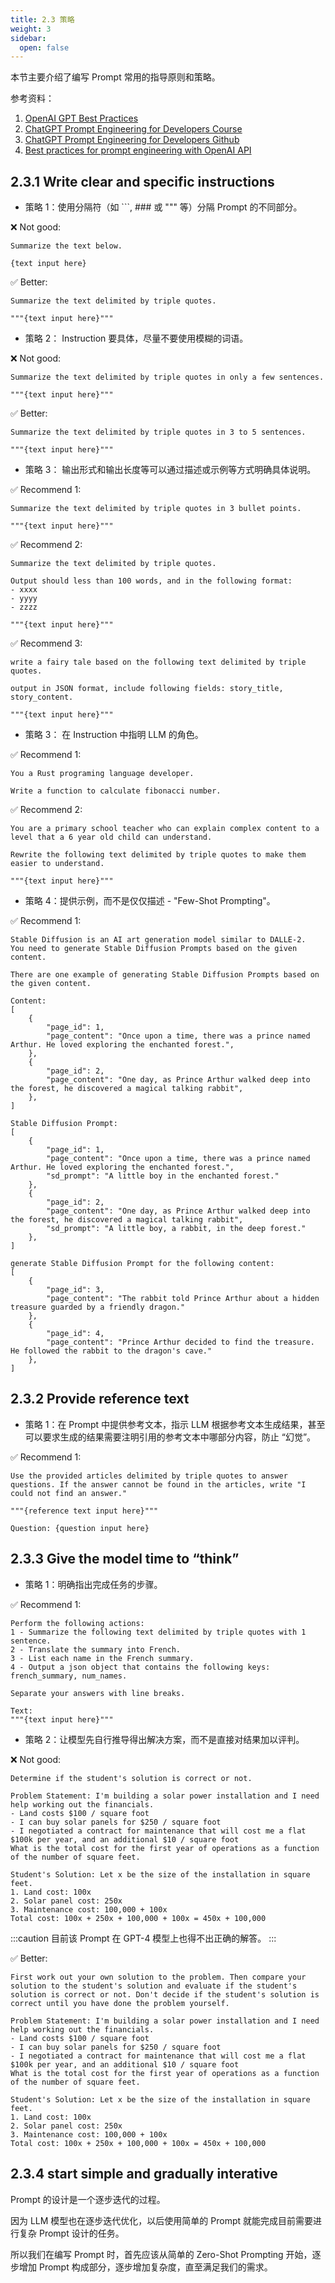 ```yaml
---
title: 2.3 策略
weight: 3
sidebar:
  open: false
---
```




本节主要介绍了编写 Prompt 常用的指导原则和策略。

参考资料：
1. [OpenAI GPT Best Practices](https://platform.openai.com/docs/guides/gpt-best-practices) 
2. [ChatGPT Prompt Engineering for Developers Course](https://www.deeplearning.ai/short-courses/chatgpt-prompt-engineering-for-developers/)
3. [ChatGPT Prompt Engineering for Developers Github](https://github.com/ralphcajipe/chatgpt-prompt-engineering/tree/main)
4. [Best practices for prompt engineering with OpenAI API](https://help.openai.com/en/articles/6654000-best-practices-for-prompt-engineering-with-openai-api)


## 2.3.1 Write clear and specific instructions

- 策略 1：使用分隔符（如 ```, ### 或 """ 等）分隔 Prompt 的不同部分。

❌ Not good:

```
Summarize the text below.

{text input here}
```

✅ Better:
```
Summarize the text delimited by triple quotes.

"""{text input here}"""
```


- 策略 2： Instruction 要具体，尽量不要使用模糊的词语。

❌ Not good:
```
Summarize the text delimited by triple quotes in only a few sentences.

"""{text input here}"""
```

✅ Better:
```
Summarize the text delimited by triple quotes in 3 to 5 sentences.

"""{text input here}"""
```

- 策略 3： 输出形式和输出长度等可以通过描述或示例等方式明确具体说明。

✅ Recommend 1:
```
Summarize the text delimited by triple quotes in 3 bullet points.

"""{text input here}"""
```

✅ Recommend 2:
```
Summarize the text delimited by triple quotes.

Output should less than 100 words, and in the following format:
- xxxx
- yyyy
- zzzz

"""{text input here}"""
```

✅ Recommend 3:
```
write a fairy tale based on the following text delimited by triple quotes.

output in JSON format, include following fields: story_title, story_content. 

"""{text input here}"""
```

- 策略 3： 在 Instruction 中指明 LLM 的角色。

✅ Recommend 1:
```
You a Rust programing language developer.

Write a function to calculate fibonacci number.
```

✅ Recommend 2:
```
You are a primary school teacher who can explain complex content to a level that a 6 year old child can understand. 

Rewrite the following text delimited by triple quotes to make them easier to understand.

"""{text input here}"""
```


- 策略 4：提供示例，而不是仅仅描述 - "Few-Shot Prompting"。

✅ Recommend 1:
```
Stable Diffusion is an AI art generation model similar to DALLE-2.
You need to generate Stable Diffusion Prompts based on the given content.

There are one example of generating Stable Diffusion Prompts based on the given content.

Content:
[
    {
        "page_id": 1,
        "page_content": "Once upon a time, there was a prince named Arthur. He loved exploring the enchanted forest.",
    },
    {
        "page_id": 2,
        "page_content": "One day, as Prince Arthur walked deep into the forest, he discovered a magical talking rabbit",
    },
]

Stable Diffusion Prompt:
[
    {
        "page_id": 1,
        "page_content": "Once upon a time, there was a prince named Arthur. He loved exploring the enchanted forest.",
        "sd_prompt": "A little boy in the enchanted forest."
    },
    {
        "page_id": 2,
        "page_content": "One day, as Prince Arthur walked deep into the forest, he discovered a magical talking rabbit",
        "sd_prompt": "A little boy, a rabbit, in the deep forest."
    },
]

generate Stable Diffusion Prompt for the following content:
[
    {
        "page_id": 3,
        "page_content": "The rabbit told Prince Arthur about a hidden treasure guarded by a friendly dragon."
    },
    {
        "page_id": 4,
        "page_content": "Prince Arthur decided to find the treasure. He followed the rabbit to the dragon's cave."
    },
]
```


## 2.3.2 Provide reference text
- 策略 1：在 Prompt 中提供参考文本，指示 LLM 根据参考文本生成结果，甚至可以要求生成的结果需要注明引用的参考文本中哪部分内容，防止 “幻觉”。

✅ Recommend 1:
```
Use the provided articles delimited by triple quotes to answer questions. If the answer cannot be found in the articles, write "I could not find an answer."

"""{reference text input here}"""

Question: {question input here}
```


## 2.3.3 Give the model time to “think”

- 策略 1：明确指出完成任务的步骤。

✅ Recommend 1:
```
Perform the following actions: 
1 - Summarize the following text delimited by triple quotes with 1 sentence.
2 - Translate the summary into French.
3 - List each name in the French summary.
4 - Output a json object that contains the following keys: french_summary, num_names.

Separate your answers with line breaks.

Text:
"""{text input here}"""
```

- 策略 2：让模型先自行推导得出解决方案，而不是直接对结果加以评判。

❌ Not good:
```
Determine if the student's solution is correct or not.

Problem Statement: I'm building a solar power installation and I need help working out the financials.
- Land costs $100 / square foot
- I can buy solar panels for $250 / square foot
- I negotiated a contract for maintenance that will cost me a flat $100k per year, and an additional $10 / square foot
What is the total cost for the first year of operations as a function of the number of square feet.

Student's Solution: Let x be the size of the installation in square feet.
1. Land cost: 100x
2. Solar panel cost: 250x
3. Maintenance cost: 100,000 + 100x
Total cost: 100x + 250x + 100,000 + 100x = 450x + 100,000
```

:::caution
目前该 Prompt 在 GPT-4 模型上也得不出正确的解答。
:::

✅ Better:
```
First work out your own solution to the problem. Then compare your solution to the student's solution and evaluate if the student's solution is correct or not. Don't decide if the student's solution is correct until you have done the problem yourself.

Problem Statement: I'm building a solar power installation and I need help working out the financials.
- Land costs $100 / square foot
- I can buy solar panels for $250 / square foot
- I negotiated a contract for maintenance that will cost me a flat $100k per year, and an additional $10 / square foot
What is the total cost for the first year of operations as a function of the number of square feet.

Student's Solution: Let x be the size of the installation in square feet.
1. Land cost: 100x
2. Solar panel cost: 250x
3. Maintenance cost: 100,000 + 100x
Total cost: 100x + 250x + 100,000 + 100x = 450x + 100,000
```


## 2.3.4 start simple and gradually interative
Prompt 的设计是一个逐步迭代的过程。

因为 LLM 模型也在逐步迭代优化，以后使用简单的 Prompt 就能完成目前需要进行复杂 Prompt 设计的任务。

所以我们在编写 Prompt 时，首先应该从简单的 Zero-Shot Prompting 开始，逐步增加 Prompt 构成部分，逐步增加复杂度，直至满足我们的需求。
